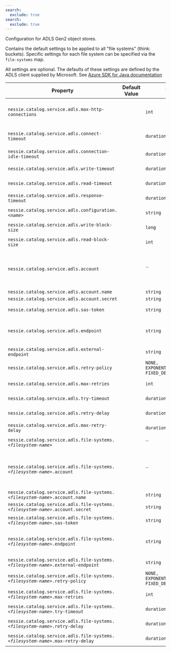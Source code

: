 ```yaml
---
search:
  exclude: true
search:
  exclude: true
---
```

<!--start-->

Configuration for ADLS Gen2 object stores. 

Contains the default settings to be applied to all "file systems" (think: buckets). Specific  settings for each file system can be specified via the `file-systems` map.   

All settings are optional. The defaults of these settings are defined by the ADLS client  supplied by Microsoft. See [Azure SDK for Java  documentation ](https://learn.microsoft.com/en-us/azure/developer/java/sdk/)

| Property | Default Value | Type | Description |
|----------|---------------|------|-------------|
| `nessie.catalog.service.adls.max-http-connections` |  | `int` | Override the default maximum number of HTTP connections that Nessie can use against all ADLS  Gen2 object stores.   |
| `nessie.catalog.service.adls.connect-timeout` |  | `duration` | Override the default TCP connect timeout for HTTP connections against ADLS Gen2 object stores.  |
| `nessie.catalog.service.adls.connection-idle-timeout` |  | `duration` | Override the default idle timeout for HTTP connections.  |
| `nessie.catalog.service.adls.write-timeout` |  | `duration` | Override the default write timeout for HTTP connections.  |
| `nessie.catalog.service.adls.read-timeout` |  | `duration` | Override the default read timeout for HTTP connections.  |
| `nessie.catalog.service.adls.response-timeout` |  | `duration` | Override the default response timeout for HTTP connections.  |
| `nessie.catalog.service.adls.configuration.`_`<name>`_ |  | `string` | Custom settings for the ADLS Java client.  |
| `nessie.catalog.service.adls.write-block-size` |  | `long` | Override the default write block size used when writing to ADLS.  |
| `nessie.catalog.service.adls.read-block-size` |  | `int` | Override the default read block size used when writing to ADLS.  |
| `nessie.catalog.service.adls.account` |  | `` | Fully-qualified account name, e.g. `"myaccount.dfs.core.windows.net"` and account key,  configured using the `name` and `secret` fields. If not specified, it will be  queried via the configured credentials provider.  |
| `nessie.catalog.service.adls.account.name` |  | `string` |  |
| `nessie.catalog.service.adls.account.secret` |  | `string` |  |
| `nessie.catalog.service.adls.sas-token` |  | `string` | SAS token to access the ADLS file system.  |
| `nessie.catalog.service.adls.endpoint` |  | `string` | Define a custom HTTP endpoint. In case clients need to use a different URI, use the `.external-endpoint` setting.  |
| `nessie.catalog.service.adls.external-endpoint` |  | `string` | Define a custom HTTP endpoint, this value is used by clients.  |
| `nessie.catalog.service.adls.retry-policy` |  | `NONE, EXPONENTIAL_BACKOFF, FIXED_DELAY` | Configure the retry strategy.  |
| `nessie.catalog.service.adls.max-retries` |  | `int` | Mandatory, if any `retry-policy` is configured.   |
| `nessie.catalog.service.adls.try-timeout` |  | `duration` | Mandatory, if any `retry-policy` is configured.   |
| `nessie.catalog.service.adls.retry-delay` |  | `duration` | Mandatory, if any `retry-policy` is configured.   |
| `nessie.catalog.service.adls.max-retry-delay` |  | `duration` | Mandatory, if `EXPONENTIAL_BACKOFF` is configured.   |
| `nessie.catalog.service.adls.file-systems.`_`<filesystem-name>`_ |  | `` | ADLS file-system specific options, per file system name.  |
| `nessie.catalog.service.adls.file-systems.`_`<filesystem-name>`_`.account` |  | `` | Fully-qualified account name, e.g. `"myaccount.dfs.core.windows.net"` and account key,  configured using the `name` and `secret` fields. If not specified, it will be  queried via the configured credentials provider.  |
| `nessie.catalog.service.adls.file-systems.`_`<filesystem-name>`_`.account.name` |  | `string` |  |
| `nessie.catalog.service.adls.file-systems.`_`<filesystem-name>`_`.account.secret` |  | `string` |  |
| `nessie.catalog.service.adls.file-systems.`_`<filesystem-name>`_`.sas-token` |  | `string` | SAS token to access the ADLS file system.  |
| `nessie.catalog.service.adls.file-systems.`_`<filesystem-name>`_`.endpoint` |  | `string` | Define a custom HTTP endpoint. In case clients need to use a different URI, use the `.external-endpoint` setting.  |
| `nessie.catalog.service.adls.file-systems.`_`<filesystem-name>`_`.external-endpoint` |  | `string` | Define a custom HTTP endpoint, this value is used by clients.  |
| `nessie.catalog.service.adls.file-systems.`_`<filesystem-name>`_`.retry-policy` |  | `NONE, EXPONENTIAL_BACKOFF, FIXED_DELAY` | Configure the retry strategy.  |
| `nessie.catalog.service.adls.file-systems.`_`<filesystem-name>`_`.max-retries` |  | `int` | Mandatory, if any `retry-policy` is configured.   |
| `nessie.catalog.service.adls.file-systems.`_`<filesystem-name>`_`.try-timeout` |  | `duration` | Mandatory, if any `retry-policy` is configured.   |
| `nessie.catalog.service.adls.file-systems.`_`<filesystem-name>`_`.retry-delay` |  | `duration` | Mandatory, if any `retry-policy` is configured.   |
| `nessie.catalog.service.adls.file-systems.`_`<filesystem-name>`_`.max-retry-delay` |  | `duration` | Mandatory, if `EXPONENTIAL_BACKOFF` is configured.   |
